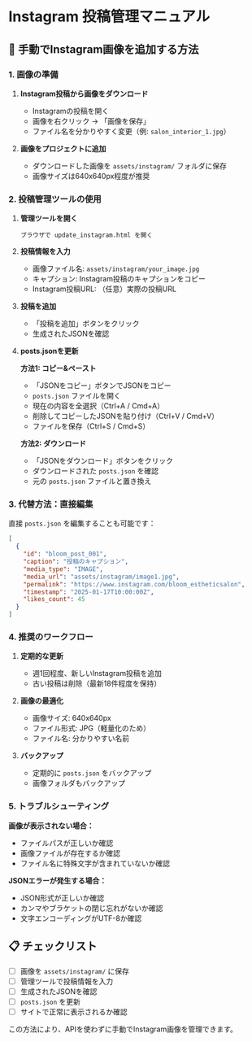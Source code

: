 # Instagram 投稿管理マニュアル

## 📸 手動でInstagram画像を追加する方法

### 1. 画像の準備

1. **Instagram投稿から画像をダウンロード**
   - Instagramの投稿を開く
   - 画像を右クリック → 「画像を保存」
   - ファイル名を分かりやすく変更（例: `salon_interior_1.jpg`）

2. **画像をプロジェクトに追加**
   - ダウンロードした画像を `assets/instagram/` フォルダに保存
   - 画像サイズは640x640px程度が推奨

### 2. 投稿管理ツールの使用

1. **管理ツールを開く**
   ```
   ブラウザで update_instagram.html を開く
   ```

2. **投稿情報を入力**
   - 画像ファイル名: `assets/instagram/your_image.jpg`
   - キャプション: Instagram投稿のキャプションをコピー
   - Instagram投稿URL: （任意）実際の投稿URL

3. **投稿を追加**
   - 「投稿を追加」ボタンをクリック
   - 生成されたJSONを確認

4. **posts.jsonを更新**
   
   **方法1: コピー&ペースト**
   - 「JSONをコピー」ボタンでJSONをコピー
   - `posts.json` ファイルを開く
   - 現在の内容を全選択（Ctrl+A / Cmd+A）
   - 削除してコピーしたJSONを貼り付け（Ctrl+V / Cmd+V）
   - ファイルを保存（Ctrl+S / Cmd+S）

   **方法2: ダウンロード**
   - 「JSONをダウンロード」ボタンをクリック
   - ダウンロードされた `posts.json` を確認
   - 元の `posts.json` ファイルと置き換え

### 3. 代替方法：直接編集

直接 `posts.json` を編集することも可能です：

```json
[
  {
    "id": "bloom_post_001",
    "caption": "投稿のキャプション",
    "media_type": "IMAGE",
    "media_url": "assets/instagram/image1.jpg",
    "permalink": "https://www.instagram.com/bloom_estheticsalon",
    "timestamp": "2025-01-17T10:00:00Z",
    "likes_count": 45
  }
]
```

### 4. 推奨のワークフロー

1. **定期的な更新**
   - 週1回程度、新しいInstagram投稿を追加
   - 古い投稿は削除（最新18件程度を保持）

2. **画像の最適化**
   - 画像サイズ: 640x640px
   - ファイル形式: JPG（軽量化のため）
   - ファイル名: 分かりやすい名前

3. **バックアップ**
   - 定期的に `posts.json` をバックアップ
   - 画像フォルダもバックアップ

### 5. トラブルシューティング

**画像が表示されない場合：**
- ファイルパスが正しいか確認
- 画像ファイルが存在するか確認
- ファイル名に特殊文字が含まれていないか確認

**JSONエラーが発生する場合：**
- JSON形式が正しいか確認
- カンマやブラケットの閉じ忘れがないか確認
- 文字エンコーディングがUTF-8か確認

## 📋 チェックリスト

- [ ] 画像を `assets/instagram/` に保存
- [ ] 管理ツールで投稿情報を入力
- [ ] 生成されたJSONを確認
- [ ] `posts.json` を更新
- [ ] サイトで正常に表示されるか確認

この方法により、APIを使わずに手動でInstagram画像を管理できます。